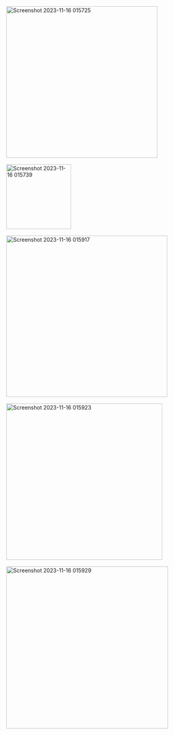 
<img width="397" alt="Screenshot 2023-11-16 015725" src="https://github.com/sakii-11/Web-Development/assets/149531974/08cc230d-4c2a-470a-b43c-bb03d4926a17">
<br>
<br>

<img width="170" alt="Screenshot 2023-11-16 015739" src="https://github.com/sakii-11/Web-Development/assets/149531974/69abbeb2-39b6-4b82-8dbe-599362d40596">
<br>

<br>
<img width="423" alt="Screenshot 2023-11-16 015917" src="https://github.com/sakii-11/Web-Development/assets/149531974/baad6b9d-f0f3-4b64-a179-6ba9b26cacf8">
<br>
<br>

<img width="410" alt="Screenshot 2023-11-16 015923" src="https://github.com/sakii-11/Web-Development/assets/149531974/81e81fc6-a854-4008-817c-25b8860b153a">
<br>

<br>
<img width="425" alt="Screenshot 2023-11-16 015929" src="https://github.com/sakii-11/Web-Development/assets/149531974/aab78840-ae74-47f7-9abd-8fb3f209b0c8">
